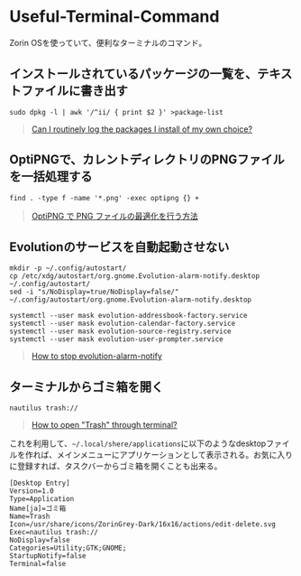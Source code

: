 # Useful-Terminal-Command
Zorin OSを使っていて、便利なターミナルのコマンド。

## インストールされているパッケージの一覧を、テキストファイルに書き出す
`sudo dpkg -l | awk '/^ii/ { print $2 }' >package-list`
> [Can I routinely log the packages I install of my own choice?](https://forum.zorin.com/t/can-i-routinely-log-the-packages-i-install-of-my-own-choice/21355/3)

## OptiPNGで、カレントディレクトリのPNGファイルを一括処理する
`find . -type f -name '*.png' -exec optipng {} +`
> [OptiPNG で PNG ファイルの最適化を行う方法](https://linux.keicode.com/tools/optipng.php)

## Evolutionのサービスを自動起動させない
```
mkdir -p ~/.config/autostart/
cp /etc/xdg/autostart/org.gnome.Evolution-alarm-notify.desktop ~/.config/autostart/
sed -i "s/NoDisplay=true/NoDisplay=false/" ~/.config/autostart/org.gnome.Evolution-alarm-notify.desktop
```
```
systemctl --user mask evolution-addressbook-factory.service
systemctl --user mask evolution-calendar-factory.service
systemctl --user mask evolution-source-registry.service
systemctl --user mask evolution-user-prompter.service
```
> [How to stop evolution-alarm-notify](https://askubuntu.com/questions/1317784/how-to-stop-evolution-alarm-notify)

## ターミナルからゴミ箱を開く
`nautilus trash://`
> [How to open "Trash" through terminal?](https://askubuntu.com/questions/327943/how-to-open-trash-through-terminal)

これを利用して、`~/.local/shere/applications`に以下のようなdesktopファイルを作れば、メインメニューにアプリケーションとして表示される。お気に入りに登録すれば、タスクバーからゴミ箱を開くことも出来る。
```
[Desktop Entry]
Version=1.0
Type=Application
Name[ja]=ゴミ箱
Name=Trash
Icon=/usr/share/icons/ZorinGrey-Dark/16x16/actions/edit-delete.svg
Exec=nautilus trash://
NoDisplay=false
Categories=Utility;GTK;GNOME;
StartupNotify=false
Terminal=false
```
